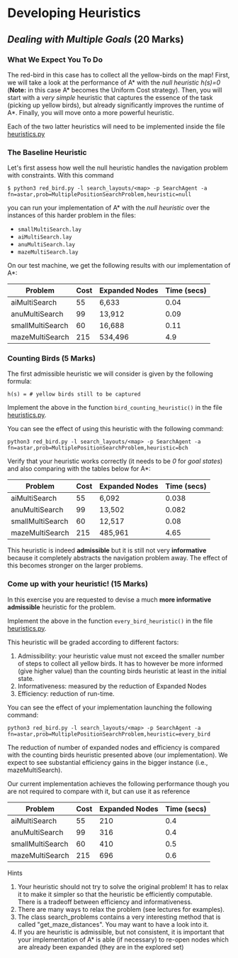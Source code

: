 # Developing Heuristics
## _Dealing with Multiple Goals_ (20 Marks)

### What We Expect You To Do

The red-bird in this case has to collect all the yellow-birds on the map!
First, we will take a look at the performance of A* with the _null heuristic_ _h(s)=0_ (**Note:** in this case
A* becomes the Uniform Cost strategy). Then, you will start with a *very simple*
heuristic that captures the essence of the task (picking up yellow birds), but already
significantly improves the runtime of A*. Finally, you will move onto a more powerful heuristic.

Each of the two latter heuristics will need to be implemented inside the file
[heuristics.py](../code/heuristics.py)

### The Baseline Heuristic

Let's first assess how well the null heuristic handles the navigation problem
with constraints. With this command
```
$ python3 red_bird.py -l search_layouts/<map> -p SearchAgent -a fn=astar,prob=MultiplePositionSearchProblem,heuristic=null
```
you can run your implementation of A* with the _null heuristic_ over the instances
of this harder problem in the files:

- `smallMultiSearch.lay`
- `aiMultiSearch.lay`
- `anuMultiSearch.lay`
- `mazeMultiSearch.lay`

On our test machine, we get the following results with our implementation of A*:

Problem | Cost | Expanded Nodes | Time (secs)
--------|------|----------------|-----
aiMultiSearch | 55 | 6,633 | 0.04
anuMultiSearch | 99 | 13,912 | 0.09
smallMultiSearch | 60| 16,688 | 0.11
mazeMultiSearch | 215  | 534,496 | 4.9


### Counting Birds (5 Marks)

The first admissible heuristic we will consider is given by the following formula:
```
h(s) = # yellow birds still to be captured
```
Implement the above in the function `bird_counting_heuristic()` in the file
[heuristics.py](../code/heuristics.py).

You can see the effect of using this heuristic with the following command:
```
python3 red_bird.py -l search_layouts/<map> -p SearchAgent -a fn=astar,prob=MultiplePositionSearchProblem,heuristic=bch
```

Verify that your heuristic works correctly (it needs to be _0_ for *goal states*)
and also comparing with the tables below for A*:

Problem | Cost | Expanded Nodes | Time (secs)
--------|------|----------------|-----
aiMultiSearch | 55 | 6,092 | 0.038
anuMultiSearch | 99 | 13,502 | 0.082
smallMultiSearch | 60 | 12,517  | 0.08
mazeMultiSearch | 215 | 485,961 | 4.65


This heuristic is indeed **admissible** but it is still not very **informative** because it completely abstracts the navigation problem away.  The effect of this becomes stronger
on the larger problems.

### Come up with your heuristic! (15 Marks)

In this exercise you are requested to devise a much **more informative admissible** heuristic for the problem.

Implement the above in the function `every_bird_heuristic()` in the file
[heuristics.py](../code/heuristics.py).

This heuristic will be graded according to different factors:

1. Admissibility: your heuristic value must not exceed the smaller number of steps to collect all yellow birds. It has to however be more informed (give higher value) than the counting birds heuristic at least
in the initial state.
2. Informativeness: measured by the reduction of Expanded Nodes
3. Efficiency: reduction of run-time.

You can see the effect of your implementation launching the following command:
```
python3 red_bird.py -l search_layouts/<map> -p SearchAgent -a fn=astar,prob=MultiplePositionSearchProblem,heuristic=every_bird

```
The reduction of number of expanded nodes and efficiency is compared with the counting
birds heuristic presented above (our implementation). We expect to see substantial efficiency gains in the bigger instance (i.e., mazeMultiSearch).

Our current implementation achieves the following performance though you are not required to compare with it, but can use it as reference


Problem | Cost | Expanded Nodes | Time (secs)
--------|------|----------------|-----
aiMultiSearch | 55 | 210 | 0.4  
anuMultiSearch | 99| 316 | 0.4  
smallMultiSearch | 60 | 410 | 0.5  
mazeMultiSearch | 215| 696 | 0.6

Hints
1. Your heuristic should not try to solve the original problem! It has to relax
   it to make it simpler so that the heuristic be efficiently computable. There
   is a tradeoff between efficiency and informativeness.
2. There are many ways to relax the problem (see lectures for examples).
3. The class search\_problems contains a very interesting method that is called "get\_maze\_distances". You may want to have
a look into it.
4. If you are heuristic is admissible, but not consistent, it is important that your implementation of A* is able (if necessary) to re-open nodes
which are already been expanded (they are in the explored set)

